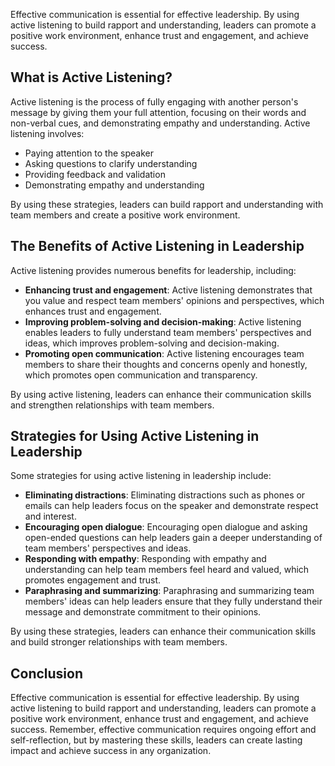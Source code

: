 
Effective communication is essential for effective leadership. By using active listening to build rapport and understanding, leaders can promote a positive work environment, enhance trust and engagement, and achieve success.

What is Active Listening?
-------------------------

Active listening is the process of fully engaging with another person's message by giving them your full attention, focusing on their words and non-verbal cues, and demonstrating empathy and understanding. Active listening involves:

- Paying attention to the speaker
- Asking questions to clarify understanding
- Providing feedback and validation
- Demonstrating empathy and understanding

By using these strategies, leaders can build rapport and understanding with team members and create a positive work environment.

The Benefits of Active Listening in Leadership
----------------------------------------------

Active listening provides numerous benefits for leadership, including:

- **Enhancing trust and engagement**: Active listening demonstrates that you value and respect team members' opinions and perspectives, which enhances trust and engagement.
- **Improving problem-solving and decision-making**: Active listening enables leaders to fully understand team members' perspectives and ideas, which improves problem-solving and decision-making.
- **Promoting open communication**: Active listening encourages team members to share their thoughts and concerns openly and honestly, which promotes open communication and transparency.

By using active listening, leaders can enhance their communication skills and strengthen relationships with team members.

Strategies for Using Active Listening in Leadership
---------------------------------------------------

Some strategies for using active listening in leadership include:

- **Eliminating distractions**: Eliminating distractions such as phones or emails can help leaders focus on the speaker and demonstrate respect and interest.
- **Encouraging open dialogue**: Encouraging open dialogue and asking open-ended questions can help leaders gain a deeper understanding of team members' perspectives and ideas.
- **Responding with empathy**: Responding with empathy and understanding can help team members feel heard and valued, which promotes engagement and trust.
- **Paraphrasing and summarizing**: Paraphrasing and summarizing team members' ideas can help leaders ensure that they fully understand their message and demonstrate commitment to their opinions.

By using these strategies, leaders can enhance their communication skills and build stronger relationships with team members.

Conclusion
----------

Effective communication is essential for effective leadership. By using active listening to build rapport and understanding, leaders can promote a positive work environment, enhance trust and engagement, and achieve success. Remember, effective communication requires ongoing effort and self-reflection, but by mastering these skills, leaders can create lasting impact and achieve success in any organization.
